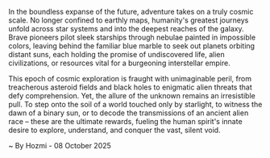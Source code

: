 
In the boundless expanse of the future, adventure takes on a truly cosmic scale. No longer confined to earthly maps, humanity's greatest journeys unfold across star systems and into the deepest reaches of the galaxy. Brave pioneers pilot sleek starships through nebulae painted in impossible colors, leaving behind the familiar blue marble to seek out planets orbiting distant suns, each holding the promise of undiscovered life, alien civilizations, or resources vital for a burgeoning interstellar empire.

This epoch of cosmic exploration is fraught with unimaginable peril, from treacherous asteroid fields and black holes to enigmatic alien threats that defy comprehension. Yet, the allure of the unknown remains an irresistible pull. To step onto the soil of a world touched only by starlight, to witness the dawn of a binary sun, or to decode the transmissions of an ancient alien race – these are the ultimate rewards, fueling the human spirit's innate desire to explore, understand, and conquer the vast, silent void.

~ By Hozmi - 08 October 2025

